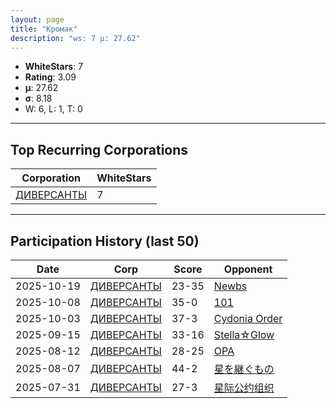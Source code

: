 ```yaml
---
layout: page
title: "Кромак"
description: "ws: 7 μ: 27.62"
---
```

- **WhiteStars**: 7
- **Rating**: 3.09
- **μ**: 27.62  
- **σ**: 8.18
- W: 6, L: 1, T: 0

---

## Top Recurring Corporations

| Corporation | WhiteStars |
| --- | --- |
| [ДИВЕРСАНТЫ](https://ws.tsl.rocks/corp/888c6867d19667e4ed2d1c33723960d52d5f92fd8a93eb6ff380d218604939fb/) | 7 |

---

## Participation History (last 50)

| Date | Corp | Score | Opponent |
| --- | --- | --- | --- |
| 2025-10-19 | [ДИВЕРСАНТЫ](https://ws.tsl.rocks/corp/888c6867d19667e4ed2d1c33723960d52d5f92fd8a93eb6ff380d218604939fb/) | 23-35 | [Newbs](https://ws.tsl.rocks/corp/86135933491fcabc312904612bdca55124f9265aa6a5f3cb42f66427020fdb0b/) |
| 2025-10-08 | [ДИВЕРСАНТЫ](https://ws.tsl.rocks/corp/888c6867d19667e4ed2d1c33723960d52d5f92fd8a93eb6ff380d218604939fb/) | 35-0 | [101](https://ws.tsl.rocks/corp/6b4681e994e78199b26297184be90aaf1928c04f6323f02fc316d25729e121e6/) |
| 2025-10-03 | [ДИВЕРСАНТЫ](https://ws.tsl.rocks/corp/888c6867d19667e4ed2d1c33723960d52d5f92fd8a93eb6ff380d218604939fb/) | 37-3 | [Cydonia Order](https://ws.tsl.rocks/corp/e55f58931b283e38b70e189f9bbc51563a76e2ae541f8b2b207444fb36d5ddf9/) |
| 2025-09-15 | [ДИВЕРСАНТЫ](https://ws.tsl.rocks/corp/888c6867d19667e4ed2d1c33723960d52d5f92fd8a93eb6ff380d218604939fb/) | 33-16 | [Stella☆Glow](https://ws.tsl.rocks/corp/86a894b97d55e4f65a3cec65d26d528341d8e70b186bcffa2e89f5f681e48396/) |
| 2025-08-12 | [ДИВЕРСАНТЫ](https://ws.tsl.rocks/corp/888c6867d19667e4ed2d1c33723960d52d5f92fd8a93eb6ff380d218604939fb/) | 28-25 | [OPA](https://ws.tsl.rocks/corp/e80002cbc38034342376acee2274117d3b6150fce2d47bbd1dbf75cd06d8e258/) |
| 2025-08-07 | [ДИВЕРСАНТЫ](https://ws.tsl.rocks/corp/888c6867d19667e4ed2d1c33723960d52d5f92fd8a93eb6ff380d218604939fb/) | 44-2 | [星を継ぐもの](https://ws.tsl.rocks/corp/107aa372f22d23bb567b3a7fefd3442d93a2984204d7189bbb0fed1ee976ede2/) |
| 2025-07-31 | [ДИВЕРСАНТЫ](https://ws.tsl.rocks/corp/888c6867d19667e4ed2d1c33723960d52d5f92fd8a93eb6ff380d218604939fb/) | 27-3 | [星际公约组织](https://ws.tsl.rocks/corp/72e8750bccc297a8a97c53745622d1acc8a59cc5cb7618e58ce5bb12f98849d0/) |